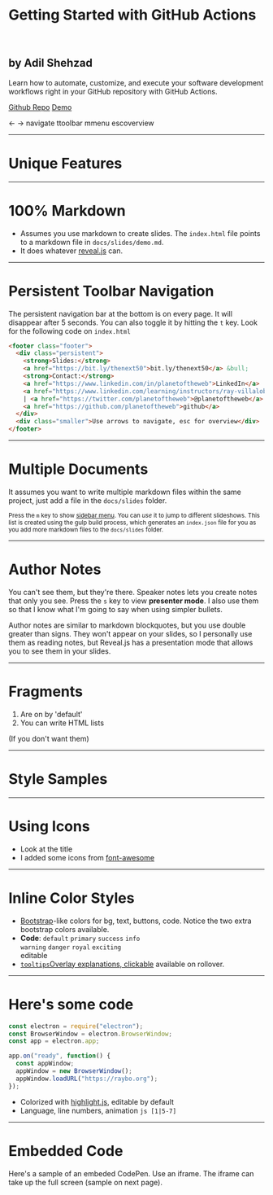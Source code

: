 <!-- .slide: data-state="layout-title"  -->

# Getting Started with GitHub Actions 

<br>

## by Adil Shehzad 

<p>Learn how to automate, customize, and execute your software development workflows right in your GitHub repository with GitHub Actions.</p>
<p class="no-fragment btn-group" role="group" aria-label="Basic example">
<a class="btn btn-lg btn-warning text-dark" href="https://github.com/planetoftheweb/rayveal">Github Repo</a>
<a class="btn btn-lg btn-light text-dark" href="https://rayveal.tech">Demo</a>
</p>

<p class="no-fragment small mt-4"><span class="badge bg-light text-dark mr-1 ml-2">&larr; &rarr;</span> navigate
<span class="badge bg-light text-dark mr-1 ml-2">t</span>toolbar
<span class="badge bg-light text-dark mr-1 ml-2">m</span>menu
<span class="badge bg-light text-dark mr-1 ml-2">esc</span>overview</p>

---

<!-- .slide: data-state="layout-title" data-transition="zoom" class="bg-dark"-->

# Unique Features

---

# 100% Markdown

- Assumes you use markdown to create slides. The `index.html` file points to a markdown file in `docs/slides/demo.md`.
- It does whatever [reveal.js](https://github.com/hakimel/reveal.js) can.

---

# Persistent Toolbar Navigation

The persistent navigation bar at the bottom is on every page. It will disappear after 5 seconds. You can also toggle it by hitting the `t` key. Look for the following code on `index.html`

```html
<footer class="footer">
  <div class="persistent">
    <strong>Slides:</strong>
    <a href="https://bit.ly/thenext50">bit.ly/thenext50</a> &bull;
    <strong>Contact:</strong>
    <a href="https://www.linkedin.com/in/planetoftheweb">LinkedIn</a> |
    <a href="https://www.linkedin.com/learning/instructors/ray-villalobos">courses</a>
    | <a href="https://twitter.com/planetoftheweb">@planetoftheweb</a> |
    <a href="https://github.com/planetoftheweb">github</a>
  </div>
  <div class="smaller">Use arrows to navigate, esc for overview</div>
</footer>
```

---

# Multiple Documents

It assumes you want to write multiple markdown files within the same project, just add a file in the `docs/slides` folder.

<small>Press the `m` key to show [sidebar menu](https://github.com/denehyg/reveal.js-menu). You can _use_ it to jump to different slideshows. This list is created using the gulp build process, which generates an `index.json` file for you as you add more markdown files to the `docs/slides` folder.</small>

---

# Author Notes

You can't see them, but they're there. Speaker notes lets you create notes that only you see. Press the `s` key to view **presenter mode**. I also use them so that I know what I'm going to say when using simpler bullets.

> >

Author notes are similar to markdown blockquotes, but you use double greater than signs. They won't appear on your slides, so I personally use them as reading notes, but Reveal.js has a presentation mode that allows you to see them in your slides.

---

# Fragments

1. Are on by 'default'
1. You can write HTML lists

(If you don't want them)

---

<!-- .slide: data-state="layout-title" class="bg-dark" -->

# Style Samples

---

# Using Icons <a class="btn btn-danger btn-lg text-white fab fa-codepen" href="https://codepen.io/planetoftheweb/pen/oJOwYb"></a> <a class="btn btn-primary btn-lg text-white fab fa-linkedin-in" href="https://www.linkedin.com/learning/instructors/ray-villalobos"></a> <a class="btn btn-success btn-lg text-white fab fa-github-alt" href="https://github.com/planetoftheweb"></a>

- Look at the title
- I added some icons from [font-awesome](https://fontawesome.com)

---

# Inline Color Styles

- [Bootstrap](https://getbootstrap.com)-like colors for bg, text, buttons, code. Notice the two extra bootstrap colors available.
- **Code**: `default` <code class="code-primary">primary</code> <code class="code-success">success</code> <code class="code-info">info</code><br> <code class="code-warning">warning</code> <code class="code-danger">danger</code> <code class="code-royal">royal</code> <code class="code-exciting">exciting</code><br>editable
- <a class="tooltip" href="#">`tooltips`<span>Overlay explanations, clickable</span></a> available on rollover.

---

# Here's some code

```js [1|5-7]
const electron = require("electron");
const BrowserWindow = electron.BrowserWindow;
const app = electron.app;

app.on("ready", function() {
  const appWindow;
  appWindow = new BrowserWindow();
  appWindow.loadURL("https://raybo.org");
});
```

- Colorized with [highlight.js](https://highlightjs.org/), editable by default
- Language, line numbers, animation `js [1|5-7]`

---

# Embedded Code

Here's a sample of an embeded CodePen. Use an iframe. The iframe can take up the full screen (sample on next page).

<iframe height='300' scrolling='no' title='Bootstrap 4' data-src='//codepen.io/planetoftheweb/embed/bgdOzX/?height=300&theme-id=27192&default-tab=html,result&embed-version=2&editable=true' frameborder='no' allowtransparency='true' allowfullscreen='true' style='width: 100%; min-height: 50vh;'>See the Pen <a href='https://codepen.io/planetoftheweb/pen/bgdOzX/'>Bootstrap 4</a> by Ray Villalobos (<a href='https://codepen.io/planetoftheweb'>@planetoftheweb</a>) on <a href='https://codepen.io'>CodePen</a>.
</iframe>

> > You can also use a full screen iframe. If you make it optionally interactive, it's hard for it to lose focus (like making the above codepen editable), so use with care. Here's the special code for that.

`.slide: data-background-iframe="" data-background-interactive="true"`

---

# Tables

Here's what a table looks like.<br>Use the <a href="https://www.tablesgenerator.com/markdown_tables">tables generator</a> to help you write the markdown.

|                  | Extra small <small>< 768px</small> | Small <small> &ge; 768px</small> | Medium <small>&ge; 992px</small> | Large <small>&ge; 1200px</small> |
| ---------------- | ---------------------------------- | -------------------------------- | -------------------------------- | -------------------------------- |
| **Container**    | Auto                               | 750px                            | 970px                            | 1170px                           |
| **Size**         | .col-xs-                           | .col-sm-                         | .col-md-                         | .col-lg-                         |
| **Column width** | Auto                               | ~62px                            | ~81px                            | ~97px                            |

---

# Wait, What? Charts?

You can also add [chart.js](https://www.chartjs.org/) charts using this [fantastic plugin](https://github.com/rajgoel/reveal.js-plugins).

<canvas data-chart="bar">
<!--
{
 "data": {
  "labels": ["Jan"," Feb"," Mar"," Apr"," May"," Jun"," Jul"],
  "datasets": [
   {
    "data":[32,42,18,23,39,73,36],
    "label":"My first dataset","backgroundColor":"rgba(20,220,220,.8)"
   }
  ]
 },
 "options": { "responsive": "false" }
}
-->
</canvas>

---

<!-- .slide: data-state="layout-title" class="bg-dark" -->

# Layouts

This is a title layout, the default background color is what you saw on the first page. This one uses a custom gray background instead. You can use [Bootstrap](https://getbootstrap.com) background colors if you wish.

They use special tags (see below).<br>Keep going for some additional layouts.

<small>&lt;!-- .slide: data-state="layout-title" --&gt;</small>

---

<!-- .slide: data-state="layout-has-icon" -->

# <i class="fab fa-html5"></i> Has Icon

- Template with an icon
- Preloading [font-awesome](https://fontawesome.com) <small>by Dave Gandy</small>
- You can use icons from that library anywhere
- This layout aligns it to the heading

<small>&lt;!-- .slide: data-state="layout-has-icon" class="bg-dark" --&gt;</small>

---

<!-- .slide: data-state="layout-circles" -->

# Circles

Quick small text inside circles

- one
- two
- three
- four
- five
- just list items

<small>&lt;!-- .slide: data-state="layout-circles" --&gt;</small>

---

<!-- .slide: data-state="layout-background-image" data-background-image="images/photo.jpg" -->

# Background with an image<!-- .element: class="animate__animated animate__backInDown  animate__fast " -->

<p  class="animate__animated animate__backInUp animate__slow">
And some text, small shadow, fancy animation...
</p>

<small>&lt;!-- .slide: data-state="layout-background-image" data-background-image="images/photo.jpg" --&gt;</small>

---

<!-- .slide: data-state="layout-mostly-image" data-background-image="images/photo.jpg" -->

# Mostly Image

<small>&lt;!-- .slide: data-state="layout-mostly-image" data-background-image="images/photo.jpg" --&gt;
</small>

- Photo takes up 60%
- Slide full width
- Responsive fonts

---

# Background Video

<!-- .slide: data-state="layout-background-video" data-background-video="images/video.mp4" -->

<small>&lt;!-- .slide: data-state="layout-background-video" data-background-video="images/video.mp4" --&gt;</small>

---

<!-- .slide: data-state="layout-quote" class="bg-dark" -->

<blockquote class="animate__animated animate__backInDown">
 <i class="fa fa-quote-left text-secondary " aria-hidden="true"></i>
Amazingly few<br>
discotheques provide<br>
jukeboxes
 <i class="fa fa-quote-right text-secondary" aria-hidden="true"></i> 
  <footer class="fragment">--Animate with <a href="https://animate.style/" class="text-warning">animate.style</a></footer>
</blockquote>

<small>&lt;!-- .slide: data-state="layout-quote" class="bg-dark" --&gt;</small>

---

<!-- .slide: data-state="layout-code-list" -->

# Inline Code in Lists

Automatically colorize on second level lists

- `sample`
  - NUM: `one` `two` `three`
  - NUM: `four` `five` `six`
  - NUM: `seven` `eight` `nine`
  - NUM: `ten` `eleven` `twelve`
  - NUM: `thirteen` `fourteen` `fifteen`

<small>&lt;!-- .slide: data-state="layout-code-list" --&gt;</small>

---

<!-- .slide: data-state="layout-title" class="bg-dark" -->

# Bootstrap Components

---

# Bootstrap Cards

<p class="fragment">Use cards with reveal fragment and fragment animation classes.</p>

<div class="card-group">
  <div class="card fragment fade-in-then-semi-out" style="width: 8em">
    <img data-src="images/photo.jpg" class="card-img-top img-fluid" alt="Sample Image">
    <div class="card-body">
      <h3 class="card-title">Card Title</h3>
      <p class="card-text">Quick example text to build on the card title and make up the bulk of the card's content.</p>
      <a href="#" class="btn btn-primary mt-3 text-white">Go somewhere</a>
    </div>
  </div>
  <div class="card fragment fade-in-then-semi-out" style="width: 8em">
    <img data-src="images/photo.jpg" class="card-img-top  img-fluid" alt="Sample Image">
    <div class="card-body">
      <h3 class="card-title">Card Title</h3>
      <p class="card-text">Quick example text to build on the card title and make up the bulk of the card's content.</p>
      <a href="#" class="btn btn-primary mt-3 text-white">Go somewhere</a>
    </div>
  </div>
  <div class="card fragment fade-in-then-semi-out" style="width: 8em">
    <img data-src="images/photo.jpg" class="card-img-top  img-fluid" alt="Sample Image">
    <div class="card-body">
      <h3 class="card-title">Card Title</h3>
      <p class="card-text">Quick example text to build on the card title and make up the bulk of the card's content.</p>
      <a href="#" class="btn btn-primary mt-3 text-white">Go somewhere</a>
    </div>
  </div>
</div>

---

# Stages of a project

List groups are another nice component.<br>Why not use [emojis](https://github.com/SebastianAigner/twemoji-amazing) in your presentation? (search [here](https://emojipedia.org/))

<!-- .element class="fragment" style="font-size: .8em" -->

<ul class="list-group mt-3">
  <li class="list-group-item fragment fade-right">
  <i class="twa twa-beaming-face-with-smiling-eyes"></i>  Enthusiasm</li>
  <li class="list-group-item fragment fade-right">
  <i class="twa twa-disappointed-face"></i> Disillusionment</li>
  <li class="list-group-item fragment fade-right">
  <i class="twa twa-face-screaming-in-fear"></i> Panic</li>
  <li class="list-group-item fragment fade-right">
    <i class="twa twa-pensive-face"></i> Search for the guilty
  </li>
  <li class="list-group-item fragment fade-right">
    <i class="twa twa-pleading-face"></i> Punishment of the innocent
  </li>
  <li class="list-group-item fragment fade-in-then-semi-out">
    <i class="twa twa-raising-hands"></i> Praise for the non-participants
  </li>
</ul>

---

# Alerts

  <div class="alert alert-danger fragment w-50">
    <h2 class="alert-heading">Danger Will Robinson</h2>
    <p>You can also easily use other components and classes like alerts as needed in your layouts.</p>
  </div>

  <p class="alert alert-success fragment w-50">
    The alert contextual colors will also work here, so go nuts with these styles.
  </p>

---

<!-- .slide: data-state="layout-title" class="bg-dark" -->

# Installation

---

# Installing

1. Grab/Fork from [repo](http://github.com/planetoftheweb/rayveal)
1. `docs` folder has presentation
1. `docs/slides/demo.md` subfolder has sample markdown
1. `slides/index.json` has a list of presentations (optional)

---

# Running locally

1. Run `$ npm install` from your terminal
1. Edit `docs/slides/demo.md` or add `*.md files`
1. Run `$ npm start` from your terminal
1. Generates the `docs/slides/index.json` file (index)
1. Creates a live reload server
